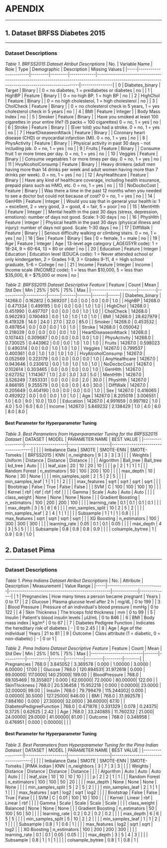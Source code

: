 <br>
<br>

# APENDIX

***

## 1. Dataset BRFSS Diabetes 2015

***
### Dataset Descriptions
*Table 1. BRFSS2015 Dataset Atribut Descriptions*
| No. | Variable Name         | Role    | Type    | Demographic | Description                                                                                                                                       | Missing Values |
|-----|-----------------------|---------|---------|-------------|---------------------------------------------------------------------------------------------------------------------------------------------------|----------------|
| 0   | Diabetes_binary        | Target  | Binary  |             | 0 = no diabetes, 1 = prediabetes or diabetes                                                                                                      | no             |
| 1   | HighBP                 | Feature | Binary  |             | 0 = no high BP, 1 = high BP                                                                                                                        | no             |
| 2   | HighChol               | Feature | Binary  |             | 0 = no high cholesterol, 1 = high cholesterol                                                                                                      | no             |
| 3   | CholCheck              | Feature | Binary  |             | 0 = no cholesterol check in 5 years, 1 = yes cholesterol check in 5 years                                                                          | no             |
| 4   | BMI                    | Feature | Integer |             | Body Mass Index                                                                                                                                   | no             |
| 5   | Smoker                 | Feature | Binary  |             | Have you smoked at least 100 cigarettes in your entire life? (5 packs = 100 cigarettes) 0 = no, 1 = yes                                            | no             |
| 6   | Stroke                 | Feature | Binary  |             | (Ever told) you had a stroke. 0 = no, 1 = yes                                                                                                      | no             |
| 7   | HeartDiseaseorAttack   | Feature | Binary  |             | Coronary heart disease (CHD) or myocardial infarction (MI). 0 = no, 1 = yes                                                                        | no             |
| 8   | PhysActivity           | Feature | Binary  |             | Physical activity in past 30 days - not including job. 0 = no, 1 = yes                                                                             | no             |
| 9   | Fruits                 | Feature | Binary  |             | Consume fruit 1 or more times per day. 0 = no, 1 = yes                                                                                            | no             |
| 10  | Veggies                | Feature | Binary  |             | Consume vegetables 1 or more times per day. 0 = no, 1 = yes                                                                                       | no             |
| 11  | HvyAlcoholConsump      | Feature | Binary  |             | Heavy drinkers (adult men having more than 14 drinks per week and adult women having more than 7 drinks per week). 0 = no, 1 = yes                 | no             |
| 12  | AnyHealthcare          | Feature | Binary  |             | Have any kind of healthcare coverage, including health insurance, prepaid plans such as HMO, etc. 0 = no, 1 = yes                                  | no             |
| 13  | NoDocbcCost            | Feature | Binary  |             | Was there a time in the past 12 months when you needed to see a doctor but could not because of cost? 0 = no, 1 = yes                              | no             |
| 14  | GenHlth                | Feature | Integer |             | Would you say that in general your health is: 1 = excellent, 2 = very good, 3 = good, 4 = fair, 5 = poor                                           | no             |
| 15  | MentHlth               | Feature | Integer |             | Mental health in the past 30 days (stress, depression, emotions): number of days not good. Scale: 1-30 days                                        | no             |
| 16  | PhysHlth               | Feature | Integer |             | Physical health in the past 30 days (physical illness and injury): number of days not good. Scale: 1-30 days                                       | no             |
| 17  | DiffWalk               | Feature | Binary  |             | Serious difficulty walking or climbing stairs. 0 = no, 1 = yes                                                                                     | no             |
| 18  | Sex                    | Feature | Binary  | Sex         | 0 = female, 1 = male                                                                                                                               | no             |
| 19  | Age                    | Feature | Integer | Age         | 13-level age category (_AGEG5YR code): 1 = 18-24, 9 = 60-64, 13 = 80 or older                                                                      | no             |
| 20  | Education              | Feature | Integer | Education   | Education level (EDUCA code): 1 = Never attended school or only kindergarten, 2 = Grades 1-8, 3 = Grades 9-11, 4 = High school graduate, 5-6 = College | no             |
| 21  | Income                 | Feature | Integer | Income      | Income scale (INCOME2 code): 1 = less than $10,000, 5 = less than $35,000, 8 = $75,000 or more                                                     | no             |

*Table 2. BRFSS2015 Dataset Descriptive Feature*
| Feature               | Count   | Mean      | Std Dev   | Min  | 25%   | 50%   | 75%   | Max  |
|-----------------------|---------|-----------|-----------|------|-------|-------|-------|------|
| Diabetes_binary        | 14268.0 | 0.162812  | 0.369207  | 0.0  | 0.0   | 0.0   | 0.0   | 1.0  |
| HighBP                | 14268.0 | 0.471334  | 0.499195  | 0.0  | 0.0   | 0.0   | 1.0   | 1.0  |
| HighChol              | 14268.0 | 0.451990  | 0.497707  | 0.0  | 0.0   | 0.0   | 1.0   | 1.0  |
| CholCheck             | 14268.0 | 0.962293  | 0.190493  | 0.0  | 1.0   | 1.0   | 1.0   | 1.0  |
| BMI                   | 14268.0 | 28.627979 | 6.419328  | 14.0 | 24.0  | 27.0  | 32.0  | 85.0 |
| Smoker                | 14268.0 | 0.453532  | 0.497854  | 0.0  | 0.0   | 0.0   | 1.0   | 1.0  |
| Stroke                | 14268.0 | 0.050042  | 0.218039  | 0.0  | 0.0   | 0.0   | 0.0   | 1.0  |
| HeartDiseaseorAttack  | 14268.0 | 0.107443  | 0.309687  | 0.0  | 0.0   | 0.0   | 0.0   | 1.0  |
| PhysActivity          | 14268.0 | 0.730025  | 0.443962  | 0.0  | 0.0   | 1.0   | 1.0   | 1.0  |
| Fruits                | 14267.0 | 0.598023  | 0.490314  | 0.0  | 0.0   | 1.0   | 1.0   | 1.0  |
| Veggies               | 14267.0 | 0.799537  | 0.400361  | 0.0  | 1.0   | 1.0   | 1.0   | 1.0  |
| HvyAlcoholConsump     | 14267.0 | 0.052569  | 0.223179  | 0.0  | 0.0   | 0.0   | 0.0   | 1.0  |
| AnyHealthcare         | 14267.0 | 0.943646  | 0.230612  | 0.0  | 1.0   | 1.0   | 1.0   | 1.0  |
| NoDocbcCost           | 14267.0 | 0.102614  | 0.303465  | 0.0  | 0.0   | 0.0   | 0.0   | 1.0  |
| GenHlth               | 14267.0 | 2.627252  | 1.114367  | 1.0  | 2.0   | 3.0   | 3.0   | 5.0  |
| MentHlth              | 14267.0 | 3.526249  | 7.853331  | 0.0  | 0.0   | 0.0   | 2.0   | 30.0 |
| PhysHlth              | 14267.0 | 4.866195  | 9.255579  | 0.0  | 0.0   | 0.0   | 4.0   | 30.0 |
| DiffWalk              | 14267.0 | 0.205649  | 0.404190  | 0.0  | 0.0   | 0.0   | 0.0   | 1.0  |
| Sex                   | 14267.0 | 0.416065  | 0.492922  | 0.0  | 0.0   | 0.0   | 1.0   | 1.0  |
| Age                   | 14267.0 | 8.205019  | 3.006551  | 1.0  | 6.0   | 9.0   | 10.0  | 13.0 |
| Education             | 14267.0 | 4.991659  | 0.997192  | 1.0  | 4.0   | 5.0   | 6.0   | 6.0  |
| Income                | 14267.0 | 5.849232  | 2.138429  | 1.0  | 4.0   | 6.0   | 8.0   | 8.0  |

#### Best Parameter for Hyperparameter Tuning
*Table 3. Best Parameters from Hyperparameter Tuning for the BRFSS2015 Dataset*
| DATASET          | MODEL               | PARAMETER NAME      | BEST VALUE                           |
|------------------|---------------------|---------------------|--------------------------------------|
|                  |                     |                     | Imbalance Data | SMOTE | SMOTE-ENN | SMOTE-Tomeks |
| BRFSS2015        | KNN                  | n_neighbors         | 9           | 3           | 3           | 3           |
|                  |                      | Weights             | Uniform     | Distance    | Distance    | Distance    |
|                  |                      | Algorithm           | Ball_tree   | Ball_tree   | kd_tree     | Auto        |
|                  |                      | leaf_size           | 20          | 10          | 20          | 10          |
|                  |                      | p                   | 2           | 1           | 1           | 1           |
|                  | Random Forest        | n_estimators        | 50          | 100         | 200         | 100         |
|                  |                      | max_depth           | 10          | None        | 30          | None        |
|                  |                      | min_samples_split    | 2           | 5           | 2           | 5           |
|                  |                      | min_samples_leaf     | 1           | 1           | 1           | 2           |
|                  |                      | max_features        | sqrt        | sqrt        | sqrt        | sqrt        |
|                  |                      | Bootstrap           | False       | True        | False       | False       |
|                  | SVM                  | C                   | 100         | 100         | 100         | 10          |
|                  |                      | Kernel              | rbf         | rbf         | rbf         | rbf         |
|                  |                      | Gamma               | Scale       | Auto        | Auto        | Auto        |
|                  |                      | class_weight        | None        | None        | None        | None        |
|                  | Gradient Boosting    | n_estimators        | 100         | 200         | 200         | 100         |
|                  |                      | learning_rate       | 0.1         | 0.1         | 0.1         | 0.1         |
|                  |                      | max_depth           | 3           | 5           | 6           | 6           |
|                  |                      | min_samples_split    | 10          | 2           | 5           | 2           |
|                  |                      | min_samples_leaf     | 2           | 4           | 1           | 1           |
|                  |                      | Subsample           | 1           | 1           | 1           | 0.8         |
|                  |                      | max_features        | sqrt        | sqrt        | sqrt        | sqrt        |
|                  | XG Boosting          | n_estimators        | 100         | 300         | 300         | 300         |
|                  |                      | learning_rate       | 0.05        | 0.1         | 0.1         | 0.05        |
|                  |                      | max_depth           | 4           | 3           | 5           | 5           |
|                  |                      | Subsample           | 0.8         | 0.8         | 0.8         | 0.9         |
|                  |                      | colsample_bytree    | 1           | 0.9         | 0.9         | 1.0         |



## 2. Dataset Pima

***
### Dataset Descriptions
*Table 1. Pima Indians Dataset Atribut Descriptions*
| No. | Attribute                  | Description                                       | Measurement | Value Range  |
|-----|----------------------------|---------------------------------------------------|-------------|--------------|
| 1   | Pregnancies                 | How many times a person became pregnant           | Years       | 0 to 17      |
| 2   | Glucose                     | Plasma glucose level after 2 h                    | mg/dL       | 0 to 199     |
| 3   | Blood Pressure              | Pressure of an individual's blood pressure        | mmHg        | 0 to 122     |
| 4   | Skin Thickness              | The triceps fold thickness                        | mm          | 0 to 99      |
| 5   | Insulin                     | Patient's blood insulin levels                    | μU/mL       | 0 to 846     |
| 6   | BMI                         | Body mass index                                   | kg/m²       | 0 to 67      |
| 7   | Diabetes Pedigree Function  | Indicates the hereditary risk of diabetes         | -           | 0 to 2.45    |
| 8   | Age                         | Age of the individual                             | Years       | 21 to 81     |
| 9   | Outcome                     | Class attribute (1 = diabetic, 0 = non-diabetic)  | -           | 0 or 1       |


*Table 2. Pima Indians Dataset Descriptive Feature*
| Feature                  | Count | Mean      | Std Dev   | Min   | 25%     | 50%     | 75%     | Max    |
|--------------------------|-------|-----------|-----------|-------|---------|---------|---------|--------|
| Pregnancies               | 768.0 | 3.845052  | 3.369578  | 0.000 | 1.00000 | 3.0000  | 6.00000 | 17.00  |
| Glucose                   | 768.0 | 120.894531| 31.972618 | 0.000 | 99.00000| 117.0000| 140.25000| 199.00 |
| BloodPressure             | 768.0 | 69.105469 | 19.355807 | 0.000 | 62.00000| 72.0000 | 80.00000| 122.00 |
| SkinThickness             | 768.0 | 20.536458 | 15.952218 | 0.000 | 0.00000| 23.0000 | 32.00000| 99.00  |
| Insulin                   | 768.0 | 79.799479 | 115.244002| 0.000 | 0.00000| 30.5000 | 127.25000| 846.00 |
| BMI                       | 768.0 | 31.992578 | 7.884160  | 0.000 | 27.30000| 32.0000 | 36.60000| 67.10  |
| DiabetesPedigreeFunction   | 768.0 | 0.471876  | 0.331329  | 0.078 | 0.24375| 0.3725  | 0.62625 | 2.42   |
| Age                       | 768.0 | 33.240885 | 11.760232 | 21.000| 24.00000| 29.0000 | 41.00000| 81.00  |
| Outcome                   | 768.0 | 0.348958  | 0.476951  | 0.000 | 0.00000|         |         |        |

#### Best Parameter for Hyperparameter Tuning
*Table 3. Best Parameters from Hyperparameter Tuning for the Pima Indian Dataset*
| DATASET          | MODEL               | PARAMETER NAME      | BEST VALUE                           |
|------------------|---------------------|---------------------|--------------------------------------|
|                  |                     |                     | Imbalance Data | SMOTE | SMOTE-ENN | SMOTE-Tomeks |
|PIMA Indian       | KNN                  | n_neighbors         | 3           | 7           | 3           | 3           |
|                  |                      | Weights             | Distance    | Distance    | Distance    | Distance    |
|                  |                      | Algorithm           | Auto        | Auto        | Auto        | Auto        |
|                  |                      | leaf_size           | 10          | 10          | 10          | 10          |
|                  |                      | p                   | 2           | 2           | 1           | 1           |
|                  | Random Forest        | n_estimators        | 100         | 100         | 50          | 20          |
|                  |                      | max_depth           | None        | None        | None        | None        |
|                  |                      | min_samples_split   | 5           | 2           | 5           | 2           |
|                  |                      | min_samples_leaf    | 2           | 1           | 1           | 1           |
|                  |                      | max_features        | sqrt        | log2        | sqrt        | log2        |
|                  |                      | Bootstrap           | False       | False       | True        | False       |
|                  | SVM                  | C                   | 0.01        | 100         | 10          | 100         |
|                  |                      | Kernel              | Linear      | rbf         | Linear      | rbf         |
|                  |                      | Gamma               | Scale       | Scale       | Scale       | Scale       |
|                  |                      | class_weight        | Balanced    | None        | None        | None        |
|                  | Gradient Boosting    | n_estimators        | 50          | 100         | 50          | 50          |
|                  |                      | learning_rate       | 0.2         | 0.2         | 0.2         | 0.2         |
|                  |                      | max_depth           | 6           | 6           | 5           | 5           |
|                  |                      | min_samples_split   | 5           | 10          | 2           | 2           |
|                  |                      | min_samples_leaf    | 1           | 1           | 2           | 1           |
|                  |                      | Subsample           | 0.8         | 1           | 0.6         | 1           |
|                  |                      | max_features        | log2        | sqrt        | sqrt        | log2        |
|                  | XG Boosting          | n_estimators        | 100         | 200         | 200         | 300         |
|                  |                      | learning_rate       | 0.1         | 0.1         | 0.05        | 0.05        |
|                  |                      | max_depth           | 3           | 5           | 4           | 3           |
|                  |                      | Subsample           | 0.8         | 1           | 1           | 1           |
|                  |                      | colsample_bytree    | 0.8         | 1           | 0.8         | 1           |
